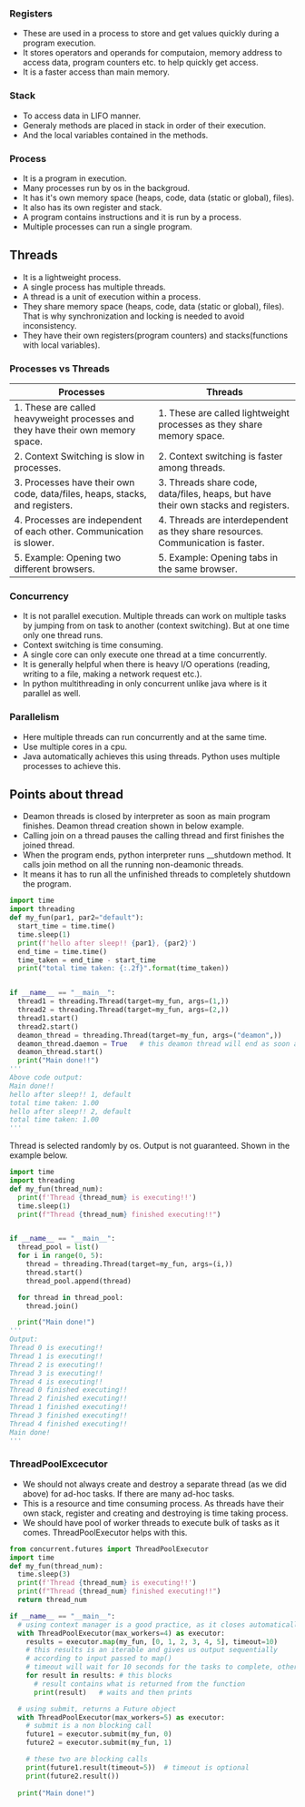 ### Registers
- These are used in a process to store and get values quickly during a program execution.
- It stores operators and operands for computaion, memory address to access data, program counters etc. to help quickly get access.
- It is a faster access than main memory.

### Stack
- To access data in LIFO manner.
- Generaly methods are placed in stack in order of their execution.
- And the local variables contained in the methods.

### Process
- It is a program in execution.
- Many processes run by os in the backgroud.
- It has it's own memory space (heaps, code, data (static or global), files).
- It also has its own register and stack.
- A program contains instructions and it is run by a process.
- Multiple processes can run a single program.

## Threads
- It is a lightweight process.
- A single process has multiple threads.
- A thread is a unit of execution within a process.
- They share memory space (heaps, code, data (static or global), files). That is why synchronization and locking is needed to avoid inconsistency.
- They have their own registers(program counters) and stacks(functions with local variables).
  
### Processes vs Threads

| Processes                               | Threads                                    |
| ----------------------------------------| ------------------------------------------ |
| 1. These are called heavyweight processes and they have their own memory space. | 1. These are called lightweight processes as they share memory space. |
| 2. Context Switching is slow in processes. | 2. Context switching is faster among threads. |
| 3. Processes have their own code, data/files, heaps, stacks, and registers. | 3. Threads share code, data/files, heaps, but have their own stacks and registers. |
| 4. Processes are independent of each other. Communication is slower. | 4. Threads are interdependent as they share resources. Communication is faster. |
| 5. Example: Opening two different browsers. | 5. Example: Opening tabs in the same browser. |


### Concurrency
- It is not parallel execution. Multiple threads can work on multiple tasks by jumping from on task to another (context switching). But at one time only one thread runs.
- Context switching is time consuming.
- A single core can only execute one thread at a time concurrently.
- It is generally helpful when there is heavy I/O operations (reading, writing to a file, making a network request etc.).
- In python multithreading in only concurrent unlike java where is it parallel as well.

### Parallelism
- Here multiple threads can run concurrently and at the same time.
- Use multiple cores in a cpu.
- Java automatically achieves this using threads. Python uses multiple processes to achieve this.

## Points about thread
- Deamon threads is closed by interpreter as soon as main program finishes. Deamon thread creation shown in below example. 
- Calling join on a thread pauses the calling thread and first finishes the joined thread.
- When the program ends, python interpreter runs __shutdown method. It calls join method on all the running non-deamonic threads.
- It means it has to run all the unfinished threads to completely shutdown the program.

```python
import time
import threading
def my_fun(par1, par2="default"):
  start_time = time.time()
  time.sleep(1)
  print(f'hello after sleep!! {par1}, {par2}')
  end_time = time.time()
  time_taken = end_time - start_time
  print("total time taken: {:.2f}".format(time_taken))


if __name__ == "__main__":
  thread1 = threading.Thread(target=my_fun, args=(1,))
  thread2 = threading.Thread(target=my_fun, args=(2,))
  thread1.start()
  thread2.start()
  deamon_thread = threading.Thread(target=my_fun, args=("deamon",))
  deamon_thread.daemon = True   # this deamon thread will end as soon as main ends, won't print anything
  deamon_thread.start()
  print("Main done!!")
'''
Above code output:
Main done!!
hello after sleep!! 1, default
total time taken: 1.00
hello after sleep!! 2, default
total time taken: 1.00
'''
```
Thread is selected randomly by os. Output is not guaranteed. Shown in the example below.
```python
import time
import threading
def my_fun(thread_num):
  print(f'Thread {thread_num} is executing!!')
  time.sleep(1)
  print(f"Thread {thread_num} finished executing!!")


if __name__ == "__main__":
  thread_pool = list()
  for i in range(0, 5):
    thread = threading.Thread(target=my_fun, args=(i,))
    thread.start()
    thread_pool.append(thread)

  for thread in thread_pool:
    thread.join()

  print("Main done!")
'''
Output:
Thread 0 is executing!!
Thread 1 is executing!!
Thread 2 is executing!!
Thread 3 is executing!!
Thread 4 is executing!!
Thread 0 finished executing!!
Thread 2 finished executing!!
Thread 1 finished executing!!
Thread 3 finished executing!!
Thread 4 finished executing!!
Main done!
'''
```
### ThreadPoolExcecutor
- We should not always create and destroy a separate thread (as we did above) for ad-hoc tasks. If there are many ad-hoc tasks.
- This is a resource and time consuming process. As threads have their own stack, register and creating and destroying is time taking process.
- We should have pool of worker threads to execute bulk of tasks as it comes. ThreadPoolExecutor helps with this.

```python
from concurrent.futures import ThreadPoolExecutor
import time
def my_fun(thread_num):
  time.sleep(3)
  print(f'Thread {thread_num} is executing!!')
  print(f"Thread {thread_num} finished executing!!")
  return thread_num

if __name__ == "__main__":
  # using context manager is a good practice, as it closes automatically
  with ThreadPoolExecutor(max_workers=4) as executor:
    results = executor.map(my_fun, [0, 1, 2, 3, 4, 5], timeout=10)
    # this results is an iterable and gives us output sequentially 
    # according to input passed to map()
    # timeout will wait for 10 seconds for the tasks to complete, otherwise raises TimeoutError()
    for result in results: # this blocks
      # result contains what is returned from the function
      print(result)   # waits and then prints

  # using submit, returns a Future object
  with ThreadPoolExecutor(max_workers=5) as executor:
    # submit is a non blocking call
    future1 = executor.submit(my_fun, 0)
    future2 = executor.submit(my_fun, 1)

    # these two are blocking calls
    print(future1.result(timeout=5))  # timeout is optional 
    print(future2.result())
    
  print("Main done!")
```
